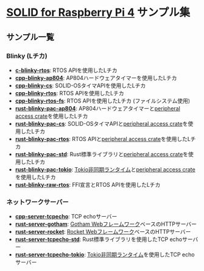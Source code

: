 # [SOLID for Raspberry Pi 4][1] サンプル集

## サンプル一覧

### Blinky (Lチカ)

- **[c-blinky-rtos](./c-blinky-rtos)**: RTOS APIを使用したLチカ
- **[cpp-blinky-ap804](./cpp-blinky-ap804)**: AP804ハードウェアタイマーを使用したLチカ
- **[cpp-blinky-cs](./cpp-blinky-cs)**: SOLID-OSタイマAPIを使用したLチカ
- **[cpp-blinky-rtos](./cpp-blinky-rtos)**: RTOS APIを使用したLチカ
- **[cpp-blinky-rtos-fs](./cpp-blinky-rtos-fs)**: RTOS APIを使用したLチカ (ファイルシステム使用)
- **[rust-blinky-pac-ap804](./rust-blinky-pac-ap804)**: AP804ハードウェアタイマーと[peripheral access crate](./common/bcm2711_pac)を使用したLチカ
- **[rust-blinky-pac-cs](./rust-blinky-pac-cs)**: SOLID-OSタイマAPIと[peripheral access crate](./common/bcm2711_pac)を使用したLチカ
- **[rust-blinky-pac-rtos](./rust-blinky-pac-rtos)**: RTOS APIと[peripheral access crate](./common/bcm2711_pac)を使用したLチカ
- **[rust-blinky-pac-std](./rust-blinky-pac-std)**: Rust標準ライブラリと[peripheral access crate](./common/bcm2711_pac)を使用したLチカ
- **[rust-blinky-pac-tokio](./rust-blinky-pac-tokio)**: [Tokio非同期ランタイム](https://tokio.rs)と[peripheral access crate](./common/bcm2711_pac)を使用したLチカ
- **[rust-blinky-raw-rtos](./rust-blinky-raw-rtos)**: FFI宣言とRTOS APIを使用したLチカ

### ネットワークサーバー

- **[cpp-server-tcpecho](./cpp-server-tcpecho)**: TCP echoサーバー
- **[rust-server-gotham](./rust-server-gotham)**: [Gotham Webフレームワーク](https://gotham.rs/)ベースのHTTPサーバー
- **[rust-server-rocket](./rust-server-rocket)**: [Rocket Webフレームワーク](https://rocket.rs/)ベースのHTTPサーバー
- **[rust-server-tcpecho-std](./rust-server-tcpecho-std)**: Rust標準ライブラリを使用したTCP echoサーバー
- **[rust-server-tcpecho-tokio](./rust-server-tcpecho-tokio)**: [Tokio非同期ランタイム](https://tokio.rs)を使用したTCP echoサーバー

[1]: https://solid.kmckk.com/SOLID/solid4rpi4

